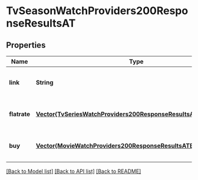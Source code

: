 # TvSeasonWatchProviders200ResponseResultsAT


## Properties
Name | Type | Description | Notes
------------ | ------------- | ------------- | -------------
**link** | **String** |  | [optional] [default to nothing]
**flatrate** | [**Vector{TvSeriesWatchProviders200ResponseResultsATFlatrateInner}**](TvSeriesWatchProviders200ResponseResultsATFlatrateInner.md) |  | [optional] [default to nothing]
**buy** | [**Vector{MovieWatchProviders200ResponseResultsATBuyInner}**](MovieWatchProviders200ResponseResultsATBuyInner.md) |  | [optional] [default to nothing]


[[Back to Model list]](../README.md#models) [[Back to API list]](../README.md#api-endpoints) [[Back to README]](../README.md)


